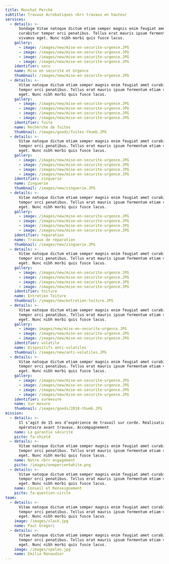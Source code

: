 ```yaml
---
title: Monchat Perché
subtitle: Travaux Acrobatiques <br> travaux en hauteur
services:
  - details: >-
      Sondage Vitae natoque dictum etiam semper magnis enim feugiat amet
      curabitur tempor orci penatibus. Tellus erat mauris ipsum fermentum etiam
      vivamus eget. Nunc nibh morbi quis fusce lacus.
    gallery:
      - image: /images/new/mise-en-securite-urgence.JPG
      - image: /images/new/mise-en-securite-urgence.JPG
      - image: /images/new/mise-en-securite-urgence.JPG
      - image: /images/new/mise-en-securite-urgence.JPG
    identifier: secu
    name: Mise en sécurité et Urgence
    thumbnail: /images/new/mise-en-securite-urgence.JPG
  - details: >-
      Vitae natoque dictum etiam semper magnis enim feugiat amet curabitur
      tempor orci penatibus. Tellus erat mauris ipsum fermentum etiam vivamus
      eget. Nunc nibh morbi quis fusce lacus.
    gallery:
      - image: /images/new/mise-en-securite-urgence.JPG
      - image: /images/new/mise-en-securite-urgence.JPG
      - image: /images/new/mise-en-securite-urgence.JPG
      - image: /images/new/mise-en-securite-urgence.JPG
    identifier: fuite
    name: Recherche de fuites
    thumbnail: /images/goods/fuites-thumb.JPG
  - details: >-
      Vitae natoque dictum etiam semper magnis enim feugiat amet curabitur
      tempor orci penatibus. Tellus erat mauris ipsum fermentum etiam vivamus
      eget. Nunc nibh morbi quis fusce lacus.
    gallery:
      - image: /images/new/mise-en-securite-urgence.JPG
      - image: /images/new/mise-en-securite-urgence.JPG
      - image: /images/new/mise-en-securite-urgence.JPG
      - image: /images/new/mise-en-securite-urgence.JPG
    identifier: zinguerie
    name: Zinguerie
    thumbnail: /images/new/zinguerie.JPG
  - details: >-
      Vitae natoque dictum etiam semper magnis enim feugiat amet curabitur
      tempor orci penatibus. Tellus erat mauris ipsum fermentum etiam vivamus
      eget. Nunc nibh morbi quis fusce lacus.
    gallery:
      - image: /images/new/mise-en-securite-urgence.JPG
      - image: /images/new/mise-en-securite-urgence.JPG
      - image: /images/new/mise-en-securite-urgence.JPG
      - image: /images/new/mise-en-securite-urgence.JPG
    identifier: reparation
    name: Travaux de réparation
    thumbnail: /images/new/zinguerie.JPG
  - details: >-
      Vitae natoque dictum etiam semper magnis enim feugiat amet curabitur
      tempor orci penatibus. Tellus erat mauris ipsum fermentum etiam vivamus
      eget. Nunc nibh morbi quis fusce lacus.
    gallery:
      - image: /images/new/mise-en-securite-urgence.JPG
      - image: /images/new/mise-en-securite-urgence.JPG
      - image: /images/new/mise-en-securite-urgence.JPG
      - image: /images/new/mise-en-securite-urgence.JPG
    identifier: toiture
    name: Entretien Toiture
    thumbnail: /images/new/entretien-toiture.JPG
  - details: >-
      Vitae natoque dictum etiam semper magnis enim feugiat amet curabitur
      tempor orci penatibus. Tellus erat mauris ipsum fermentum etiam vivamus
      eget. Nunc nibh morbi quis fusce lacus.
    gallery:
      - image: images/new/mise-en-securite-urgence.JPG
      - image: /images/new/mise-en-securite-urgence.JPG
      - image: /images/new/mise-en-securite-urgence.JPG
    identifier: volatile
    name: Dispositifs anti-volatiles
    thumbnail: /images/new/anti-volatiles.JPG
  - details: >-
      Vitae natoque dictum etiam semper magnis enim feugiat amet curabitur
      tempor orci penatibus. Tellus erat mauris ipsum fermentum etiam vivamus
      eget. Nunc nibh morbi quis fusce lacus.
    gallery:
      - image: /images/new/mise-en-securite-urgence.JPG
      - image: /images/new/mise-en-securite-urgence.JPG
      - image: /images/new/mise-en-securite-urgence.JPG
      - image: /images/new/mise-en-securite-urgence.JPG
    identifier: surmesure
    name: Sur mesure
    thumbnail: /images/goods/2018-thumb.JPG
mission:
  - details: >-
      Il s’agit de 15 ans d’expérience de travail sur corde. Réalisation de mode
      opératoire avant travaux. Accompagnement
    name: La garantie sécurité
    picto: fa-shield
  - details: >-
      Vitae natoque dictum etiam semper magnis enim feugiat amet curabitur
      tempor orci penatibus. Tellus erat mauris ipsum fermentum etiam vivamus
      eget. Nunc nibh morbi quis fusce lacus.
    name: Notre <br> engagement
    picto: /images/onepercentwhite.png
  - details: >-
      Vitae natoque dictum etiam semper magnis enim feugiat amet curabitur
      tempor orci penatibus. Tellus erat mauris ipsum fermentum etiam vivamus
      eget. Nunc nibh morbi quis fusce lacus.
    name: Conseil et Renseignement
    picto: fa-question-circle
team:
  - details: >-
      Vitae natoque dictum etiam semper magnis enim feugiat amet curabitur
      tempor orci penatibus. Tellus erat mauris ipsum fermentum etiam vivamus
      eget. Nunc nibh morbi quis fusce lacus.
    image: /images/slack.jpg
    name: Paul Gregori
  - details: >-
      Vitae natoque dictum etiam semper magnis enim feugiat amet curabitur
      tempor orci penatibus. Tellus erat mauris ipsum fermentum etiam vivamus
      eget. Nunc nibh morbi quis fusce lacus.
    image: /images/speleo.jpg
    name: Emilie Renaudier
---
```


